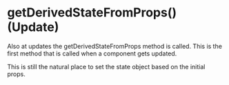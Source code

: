 # getDerivedStateFromProps() **(Update)**

Also at updates the getDerivedStateFromProps method is called. This is the first method that is called when a component gets updated.

This is still the natural place to set the state object based on the initial props.